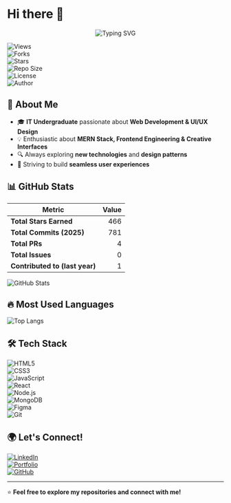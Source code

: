 # Hi there 👋  

<p align="center">
  <img src="https://readme-typing-svg.herokuapp.com?font=Fira+Code&weight=600&size=22&pause=1000&color=F75C7E&width=500&lines=Hey+I'm+Dulakshi+Buthpitiya;An+Aspiring+Web+Developer;Passionate+about+UI/UX+Design;MERN+Stack+Enthusiast" alt="Typing SVG">
</p>

![Views](https://komarev.com/ghpvc/?username=DulakshiButhpitiya&style=flat-square)  
![Forks](https://img.shields.io/github/forks/DulakshiButhpitiya/YourRepo?style=social)  
![Stars](https://img.shields.io/github/stars/DulakshiButhpitiya/YourRepo?style=social)  
![Repo Size](https://img.shields.io/github/repo-size/DulakshiButhpitiya/YourRepo)  
![License](https://img.shields.io/badge/license-GPL--3.0-purple)  
![Author](https://img.shields.io/badge/Author-Dulakshi+Buthpitiya-purple)  

## 🚀 About Me  

- 🎓 **IT Undergraduate** passionate about **Web Development & UI/UX Design**  
- 💡 Enthusiastic about **MERN Stack, Frontend Engineering & Creative Interfaces**  
- 🔍 Always exploring **new technologies** and **design patterns**  
- 🚀 Striving to build **seamless user experiences**  

## 📊 GitHub Stats  

| Metric                  | Value |
|-------------------------|------:|
| **Total Stars Earned**  | 466  |
| **Total Commits (2025)** | 781  |
| **Total PRs**           | 4  |
| **Total Issues**        | 0  |
| **Contributed to (last year)** | 1  |

![GitHub Stats](https://github-readme-stats.vercel.app/api?username=DulakshiButhpitiya&show_icons=true&theme=dark)  

## 🔥 Most Used Languages  

![Top Langs](https://github-readme-stats.vercel.app/api/top-langs/?username=DulakshiButhpitiya&layout=compact&theme=dark)  

## 🛠️ Tech Stack  

![HTML5](https://img.shields.io/badge/HTML5-E34F26?style=for-the-badge&logo=html5&logoColor=white)  
![CSS3](https://img.shields.io/badge/CSS3-1572B6?style=for-the-badge&logo=css3&logoColor=white)  
![JavaScript](https://img.shields.io/badge/JavaScript-F7DF1E?style=for-the-badge&logo=javascript&logoColor=black)  
![React](https://img.shields.io/badge/React-20232A?style=for-the-badge&logo=react&logoColor=61DAFB)  
![Node.js](https://img.shields.io/badge/Node.js-43853D?style=for-the-badge&logo=node.js&logoColor=white)  
![MongoDB](https://img.shields.io/badge/MongoDB-4EA94B?style=for-the-badge&logo=mongodb&logoColor=white)  
![Figma](https://img.shields.io/badge/Figma-F24E1E?style=for-the-badge&logo=figma&logoColor=white)  
![Git](https://img.shields.io/badge/Git-F05032?style=for-the-badge&logo=git&logoColor=white)  

## 🌍 Let's Connect!  

[![LinkedIn](https://img.shields.io/badge/LinkedIn-0A66C2?style=for-the-badge&logo=linkedin&logoColor=white)](https://linkedin.com/in/www.linkedin.com/in/dulakshi-chandima-b112a4318)  
[![Portfolio](https://img.shields.io/badge/Portfolio-FF5722?style=for-the-badge&logo=web&logoColor=white)](https://yourportfolio.com)  
[![GitHub](https://img.shields.io/badge/GitHub-181717?style=for-the-badge&logo=github&logoColor=white)](https://github.com/DulakshiButhpitiya)  

---
⭐️ **Feel free to explore my repositories and connect with me!**  
